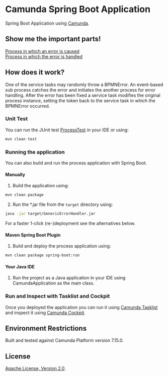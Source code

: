 # Camunda Spring Boot Application

Spring Boot Application using [Camunda](http://docs.camunda.org).

## Show me the important parts!

[Process in which an error is caused](src/main/resources/GenericErrorHandlerProcess.bpmn)   
[Process in which the error is handled](src/main/resources/ErrorHandlingProcess.bpmn)

## How does it work?

One of the service tasks may randomly throw a BPMNError. An event-based sub process catches the error and initiates the
another process for error handling. After the error has been fixed a service task modifies the original process
instance, setting the token back to the service task in which the BPMNError occurred.

### Unit Test

You can run the JUnit test [ProcessTest](src/test/java/org/example/InMemoryH2Test.java) in your IDE or using:

```bash
mvn clean test
```

### Running the application

You can also build and run the process application with Spring Boot.

#### Manually

1. Build the application using:

```bash
mvn clean package
```

2. Run the *.jar file from the `target` directory using:

```bash
java -jar target/GenericErrorHandler.jar
```

For a faster 1-click (re-)deployment see the alternatives below.

#### Maven Spring Boot Plugin

1. Build and deploy the process application using:

```bash
mvn clean package spring-boot:run
```

#### Your Java IDE

1. Run the project as a Java application in your IDE using CamundaApplication as the main class.

### Run and Inspect with Tasklist and Cockpit

Once you deployed the application you can run it using
[Camunda Tasklist](http://docs.camunda.org/latest/guides/user-guide/#tasklist)
and inspect it using
[Camunda Cockpit](http://docs.camunda.org/latest/guides/user-guide/#cockpit).

## Environment Restrictions

Built and tested against Camunda Platform version 7.15.0.

## License

[Apache License, Version 2.0](http://www.apache.org/licenses/LICENSE-2.0).

<!-- Tweet
New @Camunda example: Camunda Spring Boot Application - Spring Boot Application using [Camunda](http://docs.camunda.org). https://github.com/camunda-consulting/code/tree/master/snippets/GenericErrorHandler
-->
